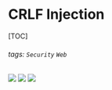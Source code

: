 # CRLF Injection
[TOC]
###### tags: `Security` `Web`

![](https://i.imgur.com/OHTcjTz.png)
![](https://i.imgur.com/eGUpu2a.png)
![](https://i.imgur.com/jcK4g5K.png)
